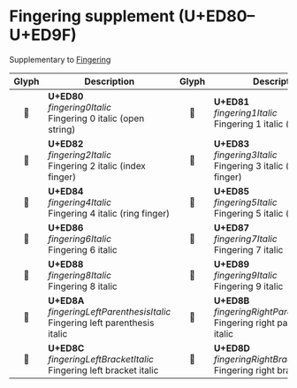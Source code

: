 Fingering supplement (U+ED80–U+ED9F)
====================================

Supplementary to [Fingering](fingering.md)

| **Glyph** | **Description** | **Glyph** | **Description**
| :-------: | --------------- | :-------: | ---------------
|<span class="bravura_large">&#xed80;</span> | **U+ED80**<br/>*fingering0Italic*<br/>Fingering 0 italic (open string) | <span class="bravura_large">&#xed81;</span> | **U+ED81**<br/>*fingering1Italic*<br/>Fingering 1 italic (thumb)
|<span class="bravura_large">&#xed82;</span> | **U+ED82**<br/>*fingering2Italic*<br/>Fingering 2 italic (index finger) | <span class="bravura_large">&#xed83;</span> | **U+ED83**<br/>*fingering3Italic*<br/>Fingering 3 italic (middle finger)
|<span class="bravura_large">&#xed84;</span> | **U+ED84**<br/>*fingering4Italic*<br/>Fingering 4 italic (ring finger) | <span class="bravura_large">&#xed85;</span> | **U+ED85**<br/>*fingering5Italic*<br/>Fingering 5 italic (little finger)
|<span class="bravura_large">&#xed86;</span> | **U+ED86**<br/>*fingering6Italic*<br/>Fingering 6 italic | <span class="bravura_large">&#xed87;</span> | **U+ED87**<br/>*fingering7Italic*<br/>Fingering 7 italic
|<span class="bravura_large">&#xed88;</span> | **U+ED88**<br/>*fingering8Italic*<br/>Fingering 8 italic | <span class="bravura_large">&#xed89;</span> | **U+ED89**<br/>*fingering9Italic*<br/>Fingering 9 italic
|<span class="bravura_large">&#xed8a;</span> | **U+ED8A**<br/>*fingeringLeftParenthesisItalic*<br/>Fingering left parenthesis italic | <span class="bravura_large">&#xed8b;</span> | **U+ED8B**<br/>*fingeringRightParenthesisItalic*<br/>Fingering right parenthesis italic
|<span class="bravura_large">&#xed8c;</span> | **U+ED8C**<br/>*fingeringLeftBracketItalic*<br/>Fingering left bracket italic | <span class="bravura_large">&#xed8d;</span> | **U+ED8D**<br/>*fingeringRightBracketItalic*<br/>Fingering right bracket italic